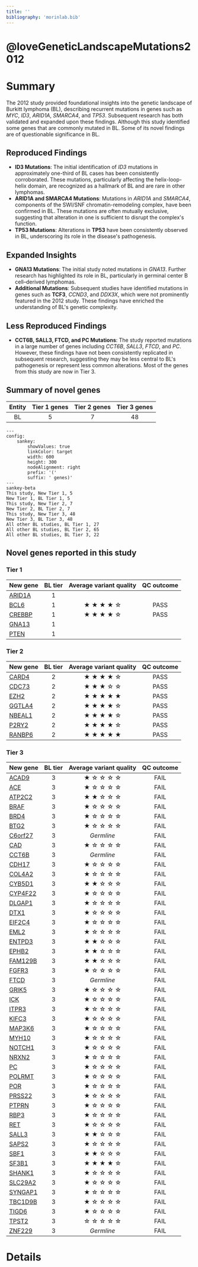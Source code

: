 ```yaml
---
title: ''
bibliography: 'morinlab.bib'
---
```


# @loveGeneticLandscapeMutations2012

# Summary

The 2012 study provided foundational insights into the genetic landscape of Burkitt lymphoma (BL),
describing recurrent mutations in genes such as *MYC*, *ID3*, *ARID1A*, *SMARCA4*, and *TP53*.
Subsequent research has both validated and expanded upon these findings. Although this study identified some genes that are commonly mutated in BL. Some of its novel findings are of questionable
significance in BL.

## Reproduced Findings
- **ID3 Mutations**: The initial identification of *ID3* mutations in approximately one-third of BL cases 
has been consistently corroborated. These mutations, particularly affecting the helix-loop-helix domain, 
are recognized as a hallmark of BL and are rare in other lymphomas.
- **ARID1A and SMARCA4 Mutations**: Mutations in *ARID1A* and *SMARCA4*, components of the SWI/SNF
chromatin-remodeling complex, have been confirmed in BL. These mutations are often mutually exclusive,
suggesting that alteration in one is sufficient to disrupt the complex's function.
- **TP53 Mutations**: Alterations in **TP53** have been consistently observed in BL, underscoring its role
in the disease's pathogenesis.

## Expanded Insights
- **GNA13 Mutations**: The initial study noted mutations in *GNA13*. Further research has highlighted its
role in BL, particularly in germinal center B cell–derived lymphomas.
- **Additional Mutations**: Subsequent studies have identified mutations in genes such as **TCF3**, 
*CCND3*, and *DDX3X*, which were not prominently featured in the 2012 study. These findings have 
enriched the understanding of BL's genetic complexity.

## Less Reproduced Findings
- **CCT6B, SALL3, FTCD, and PC Mutations**: The study reported mutations in a large number of genes including *CCT6B*, *SALL3*, *FTCD*, 
and *PC*. However, these findings have not been consistently replicated in subsequent research, suggesting
they may be less central to BL's pathogenesis or represent less common alterations. Most of the genes from this study are now in Tier 3.

## Summary of novel genes

|Entity| Tier 1 genes| Tier 2 genes|Tier 3 genes|
|:-:|:-:|:-:|:-:|
|BL|5|7|48|
```mermaid
---
config:
    sankey:
        showValues: true
        linkColor: target
        width: 600
        height: 300
        nodeAlignment: right
        prefix: '('
        suffix: ' genes)'
---
sankey-beta
This study, New Tier 1, 5
New Tier 1, BL Tier 1, 5
This study, New Tier 2, 7
New Tier 2, BL Tier 2, 7
This study, New Tier 3, 48
New Tier 3, BL Tier 3, 48
All other BL studies, BL Tier 1, 27
All other BL studies, BL Tier 2, 65
All other BL studies, BL Tier 3, 22
```

## Novel genes reported in this study

### Tier 1
|New gene|BL tier| Average variant quality | QC outcome |
|:-|:-:|:-:|:-:|
|[ARID1A](../ARID1A)|1 || |
|[BCL6](../BCL6)|1 |&starf; &starf; &starf; &starf; &star; |PASS |
|[CREBBP](../CREBBP)|1 |&starf; &starf; &starf; &starf; &star; |PASS |
|[GNA13](../GNA13)|1 || |
|[PTEN](../PTEN)|1 || |

### Tier 2
|New gene|BL tier| Average variant quality | QC outcome |
|:-|:-:|:-:|:-:|
|[CARD4](../CARD4)|2 |&starf; &starf; &starf; &starf; &star; |PASS |
|[CDC73](../CDC73)|2 |&starf; &starf; &starf; &star; &star; |PASS |
|[EZH2](../EZH2)|2 |&starf; &starf; &starf; &starf; &starf; |PASS |
|[GGTLA4](../GGTLA4)|2 |&starf; &starf; &starf; &starf; &star; |PASS |
|[NBEAL1](../NBEAL1)|2 |&starf; &starf; &starf; &starf; &star; |PASS |
|[P2RY2](../P2RY2)|2 |&starf; &starf; &starf; &starf; &star; |PASS |
|[RANBP6](../RANBP6)|2 |&starf; &starf; &starf; &starf; &starf; |PASS |

### Tier 3
|New gene|BL tier| Average variant quality | QC outcome |
|:-|:-:|:-:|:-:|
|[ACAD9](../ACAD9)|3 |&starf; &star; &star; &star; &star; |FAIL |
|[ACE](../ACE)|3 |&starf; &star; &star; &star; &star; |FAIL |
|[ATP2C2](../ATP2C2)|3 |&starf; &starf; &star; &star; &star; |FAIL |
|[BRAF](../BRAF)|3 |&starf; &star; &star; &star; &star; |FAIL |
|[BRD4](../BRD4)|3 |&starf; &star; &star; &star; &star; |FAIL |
|[BTG2](../BTG2)|3 |&starf; &star; &star; &star; &star; |FAIL |
|[C6orf27](../C6orf27)|3 |*Germline*|FAIL |
|[CAD](../CAD)|3 |&starf; &star; &star; &star; &star; |FAIL |
|[CCT6B](../CCT6B)|3 |*Germline*|FAIL |
|[CDH17](../CDH17)|3 |&starf; &star; &star; &star; &star; |FAIL |
|[COL4A2](../COL4A2)|3 |&starf; &star; &star; &star; &star; |FAIL |
|[CYB5D1](../CYB5D1)|3 |&starf; &starf; &star; &star; &star; |FAIL |
|[CYP4F22](../CYP4F22)|3 |&starf; &star; &star; &star; &star; |FAIL |
|[DLGAP1](../DLGAP1)|3 |&starf; &star; &star; &star; &star; |FAIL |
|[DTX1](../DTX1)|3 |&starf; &star; &star; &star; &star; |FAIL |
|[EIF2C4](../EIF2C4)|3 |&starf; &star; &star; &star; &star; |FAIL |
|[EML2](../EML2)|3 |&starf; &star; &star; &star; &star; |FAIL |
|[ENTPD3](../ENTPD3)|3 |&starf; &starf; &star; &star; &star; |FAIL |
|[EPHB2](../EPHB2)|3 |&starf; &starf; &star; &star; &star; |FAIL |
|[FAM129B](../FAM129B)|3 |&starf; &starf; &star; &star; &star; |FAIL |
|[FGFR3](../FGFR3)|3 |&starf; &star; &star; &star; &star; |FAIL |
|[FTCD](../FTCD)|3 |*Germline*|FAIL |
|[GRIK5](../GRIK5)|3 |&starf; &star; &star; &star; &star; |FAIL |
|[ICK](../ICK)|3 |&starf; &star; &star; &star; &star; |FAIL |
|[ITPR3](../ITPR3)|3 |&starf; &star; &star; &star; &star; |FAIL |
|[KIFC3](../KIFC3)|3 |&starf; &star; &star; &star; &star; |FAIL |
|[MAP3K6](../MAP3K6)|3 |&starf; &star; &star; &star; &star; |FAIL |
|[MYH10](../MYH10)|3 |&starf; &star; &star; &star; &star; |FAIL |
|[NOTCH1](../NOTCH1)|3 |&starf; &star; &star; &star; &star; |FAIL |
|[NRXN2](../NRXN2)|3 |&starf; &star; &star; &star; &star; |FAIL |
|[PC](../PC)|3 |&starf; &star; &star; &star; &star; |FAIL |
|[POLRMT](../POLRMT)|3 |&starf; &star; &star; &star; &star; |FAIL |
|[POR](../POR)|3 |&starf; &star; &star; &star; &star; |FAIL |
|[PRSS22](../PRSS22)|3 |&starf; &star; &star; &star; &star; |FAIL |
|[PTPRN](../PTPRN)|3 |&starf; &star; &star; &star; &star; |FAIL |
|[RBP3](../RBP3)|3 |&starf; &star; &star; &star; &star; |FAIL |
|[RET](../RET)|3 |&starf; &star; &star; &star; &star; |FAIL |
|[SALL3](../SALL3)|3 |&starf; &starf; &star; &star; &star; |FAIL |
|[SAPS2](../SAPS2)|3 |&starf; &star; &star; &star; &star; |FAIL |
|[SBF1](../SBF1)|3 |&starf; &starf; &star; &star; &star; |FAIL |
|[SF3B1](../SF3B1)|3 |&starf; &starf; &starf; &starf; &star; |FAIL |
|[SHANK1](../SHANK1)|3 |&starf; &star; &star; &star; &star; |FAIL |
|[SLC29A2](../SLC29A2)|3 |&starf; &star; &star; &star; &star; |FAIL |
|[SYNGAP1](../SYNGAP1)|3 |&starf; &star; &star; &star; &star; |FAIL |
|[TBC1D9B](../TBC1D9B)|3 |&starf; &star; &star; &star; &star; |FAIL |
|[TIGD6](../TIGD6)|3 |&starf; &star; &star; &star; &star; |FAIL |
|[TPST2](../TPST2)|3 |&star; &star; &star; &star; &star; |FAIL |
|[ZNF229](../ZNF229)|3 |*Germline*|FAIL |


# Details

